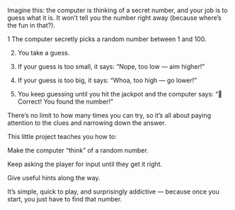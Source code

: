Imagine this: the computer is thinking of a secret number, and your job is to guess what it is.
It won’t tell you the number right away (because where’s the fun in that?).

1 The computer secretly picks a random number between 1 and 100.

2. You take a guess.

3. If your guess is too small, it says:
“Nope, too low — aim higher!”

4. If your guess is too big, it says:
“Whoa, too high — go lower!”

5. You keep guessing until you hit the jackpot and the computer says:
“🎉 Correct! You found the number!”

There’s no limit to how many times you can try, so it’s all about paying attention to the clues and narrowing down the answer.

This little project teaches you how to:

Make the computer “think” of a random number.

Keep asking the player for input until they get it right.

Give useful hints along the way.

It’s simple, quick to play, and surprisingly addictive — because once you start, you just have to find that number.

